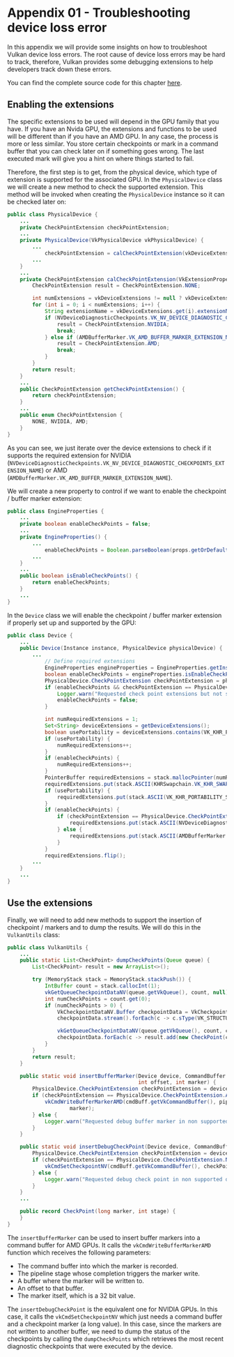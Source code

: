 # Appendix 01 - Troubleshooting device loss error

In this appendix we will provide some insights on how to troubleshoot Vulkan device loss errors. The root cause of device loss errors may be hard to track, therefore, Vulkan provides some debugging extensions to help developers track down these errors.

You can find the complete source code for this chapter [here](../../booksamples/appendix-01).

## Enabling the extensions

The specific extensions to be used will depend in the GPU family that you have. If you have an Nvida GPU, the extensions and functions to be used will be different than if you have an AMD GPU. In any case, the process is more or less similar. You store certain checkpoints or mark in a command buffer that you can check later on if something goes wrong. The last executed mark will give you a hint on where things started to fail.

Therefore, the first step is to get, from the physical device, which type of extension is supported for the associated GPU.  In the `PhysicalDevice` class we will create a new method to check the supported extension. This method will be invoked when creating the `PhysicalDevice` instance so it can be checked later on:

```java
public class PhysicalDevice {
    ...
    private CheckPointExtension checkPointExtension;
    ...
    private PhysicalDevice(VkPhysicalDevice vkPhysicalDevice) {
        ...
            checkPointExtension = calCheckPointExtension(vkDeviceExtensions);
        ...
    }
    ...
    private CheckPointExtension calCheckPointExtension(VkExtensionProperties.Buffer vkDeviceExtensions) {
        CheckPointExtension result = CheckPointExtension.NONE;

        int numExtensions = vkDeviceExtensions != null ? vkDeviceExtensions.capacity() : 0;
        for (int i = 0; i < numExtensions; i++) {
            String extensionName = vkDeviceExtensions.get(i).extensionNameString();
            if (NVDeviceDiagnosticCheckpoints.VK_NV_DEVICE_DIAGNOSTIC_CHECKPOINTS_EXTENSION_NAME.equals(extensionName)) {
                result = CheckPointExtension.NVIDIA;
                break;
            } else if (AMDBufferMarker.VK_AMD_BUFFER_MARKER_EXTENSION_NAME.equals(extensionName)) {
                result = CheckPointExtension.AMD;
                break;
            }
        }
        return result;
    }
    ...
    public CheckPointExtension getCheckPointExtension() {
        return checkPointExtension;
    }
    ...
    public enum CheckPointExtension {
        NONE, NVIDIA, AMD;
    }
}
```

As you can see, we just iterate over the device extensions to check if it supports the required extension for NVIDIA (`NVDeviceDiagnosticCheckpoints.VK_NV_DEVICE_DIAGNOSTIC_CHECKPOINTS_EXTENSION_NAME`) or AMD (`AMDBufferMarker.VK_AMD_BUFFER_MARKER_EXTENSION_NAME`).

We will create a new property to control if we want to enable the checkpoint / buffer marker extension:
```java
public class EngineProperties {
    ...
    private boolean enableCheckPoints = false;
    ...
    private EngineProperties() {
        ...
            enableCheckPoints = Boolean.parseBoolean(props.getOrDefault("enableCheckPoints", false).toString());
        ...
    }
    ...
    public boolean isEnableCheckPoints() {
        return enableCheckPoints;
    }    
    ...
}
```

In the `Device` class we will enable the checkpoint / buffer marker extension if properly set up and supported by the GPU:
```java
public class Device {
    ...
    public Device(Instance instance, PhysicalDevice physicalDevice) {
        ...
            // Define required extensions
            EngineProperties engineProperties = EngineProperties.getInstance();
            boolean enableCheckPoints = engineProperties.isEnableCheckPoints();
            PhysicalDevice.CheckPointExtension checkPointExtension = physicalDevice.getCheckPointExtension();
            if (enableCheckPoints && checkPointExtension == PhysicalDevice.CheckPointExtension.NONE) {
                Logger.warn("Requested check point extensions but not supported by device");
                enableCheckPoints = false;
            }

            int numRequiredExtensions = 1;
            Set<String> deviceExtensions = getDeviceExtensions();
            boolean usePortability = deviceExtensions.contains(VK_KHR_PORTABILITY_SUBSET_EXTENSION_NAME) && VulkanUtils.getOS() == VulkanUtils.OSType.MACOS;
            if (usePortability) {
                numRequiredExtensions++;
            }
            if (enableCheckPoints) {
                numRequiredExtensions++;
            }
            PointerBuffer requiredExtensions = stack.mallocPointer(numRequiredExtensions);
            requiredExtensions.put(stack.ASCII(KHRSwapchain.VK_KHR_SWAPCHAIN_EXTENSION_NAME));
            if (usePortability) {
                requiredExtensions.put(stack.ASCII(VK_KHR_PORTABILITY_SUBSET_EXTENSION_NAME));
            }
            if (enableCheckPoints) {
                if (checkPointExtension == PhysicalDevice.CheckPointExtension.NVIDIA) {
                    requiredExtensions.put(stack.ASCII(NVDeviceDiagnosticCheckpoints.VK_NV_DEVICE_DIAGNOSTIC_CHECKPOINTS_EXTENSION_NAME));
                } else {
                    requiredExtensions.put(stack.ASCII(AMDBufferMarker.VK_AMD_BUFFER_MARKER_EXTENSION_NAME));
                }
            }
            requiredExtensions.flip();
        ...
    }
    ...
}
```

## Use the extensions

Finally, we will need to add new methods to support the insertion of checkpoint / markers and to dump the results. We will do this in the `VulkanUtils` class:
```java
public class VulkanUtils {
    ...
    public static List<CheckPoint> dumpCheckPoints(Queue queue) {
        List<CheckPoint> result = new ArrayList<>();

        try (MemoryStack stack = MemoryStack.stackPush()) {
            IntBuffer count = stack.callocInt(1);
            vkGetQueueCheckpointDataNV(queue.getVkQueue(), count, null);
            int numCheckPoints = count.get(0);
            if (numCheckPoints > 0) {
                VkCheckpointDataNV.Buffer checkpointData = VkCheckpointDataNV.calloc(numCheckPoints, stack);
                checkpointData.stream().forEach(c -> c.sType(VK_STRUCTURE_TYPE_CHECKPOINT_DATA_NV));

                vkGetQueueCheckpointDataNV(queue.getVkQueue(), count, checkpointData);
                checkpointData.forEach(c -> result.add(new CheckPoint(c.pCheckpointMarker(), c.stage())));
            }
        }
        return result;
    }

    public static void insertBufferMarker(Device device, CommandBuffer cmdBuff, int pipelineStage, VulkanBuffer dstBuffer,
                                          int offset, int marker) {
        PhysicalDevice.CheckPointExtension checkPointExtension = device.getPhysicalDevice().getCheckPointExtension();
        if (checkPointExtension == PhysicalDevice.CheckPointExtension.AMD) {
            vkCmdWriteBufferMarkerAMD(cmdBuff.getVkCommandBuffer(), pipelineStage, dstBuffer.getBuffer(), offset,
                    marker);
        } else {
            Logger.warn("Requested debug buffer marker in non supported device");
        }
    }

    public static void insertDebugCheckPoint(Device device, CommandBuffer cmdBuff, long checkPointMarker) {
        PhysicalDevice.CheckPointExtension checkPointExtension = device.getPhysicalDevice().getCheckPointExtension();
        if (checkPointExtension == PhysicalDevice.CheckPointExtension.NVIDIA) {
            vkCmdSetCheckpointNV(cmdBuff.getVkCommandBuffer(), checkPointMarker);
        } else {
            Logger.warn("Requested debug check point in non supported device");
        }
    }
    ...

    public record CheckPoint(long marker, int stage) {
    }
}
```

The `insertBufferMarker` can be used to insert buffer markers into a command buffer for AMD GPUs. It calls the `vkCmdWriteBufferMarkerAMD` function which receives the following parameters:

- The command buffer into which the marker is recorded.
- The pipeline stage whose completion triggers the marker write.
- A buffer where the marker will be written to.
- An offset to that buffer.
- The marker itself, which is a 32 bit value.

The `insertDebugCheckPoint` is the equivalent one for NVIDIA GPUs. In this case, it calls the `vkCmdSetCheckpointNV` which just needs a command buffer and a checkpoint marker (a long value). In this case, since the markers are not written to another buffer, we need to dump the status of the checkpoints by calling the `dumpCheckPoints` which retrieves the most recent diagnostic checkpoints that were executed by the device.